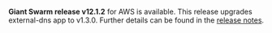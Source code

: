 **Giant Swarm release v12.1.2** for AWS is available. This release upgrades external-dns app to v1.3.0. Further details can be found in the [release notes](https://github.com/giantswarm/releases/tree/master/aws/v12.1.2).